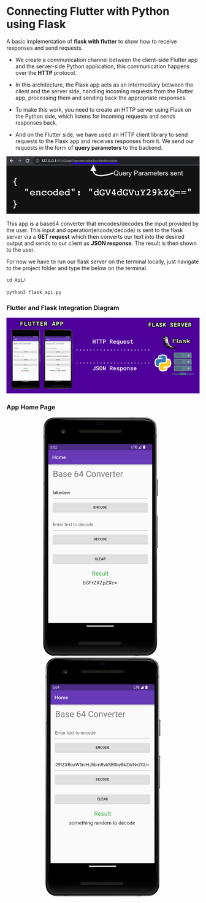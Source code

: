 # Connecting Flutter with Python using Flask

A basic implementation of **flask with flutter** to show how to receive responses and send requests.

- We create a communication channel between the client-side Flutter app and the server-side Python application, this communication happens over the **HTTP** protocol.

- In this architecture, the Flask app acts as an intermediary between the client and the server side, handling incoming requests from the Flutter app, processing them and sending back the appropriate responses.

- To make this work, you need to create an HTTP server using Flask on the Python side, which listens for incoming requests and sends responses back.

- And on the Flutter side, we have used an HTTP client library to send requests to the Flask app and receives responses from it. We send our requests in the form of **query parameters** to the backend.

<p align="center">
  <img src="https://github.com/ParvNarang/Flask-Flutter-API/blob/66d150fd1d49f8948784f67288b8fb407d080333/assets/images/query_parameter.png">
</p>

This app is a base64 converter that encodes/decodes the input provided by the user. This input and operation(encode/decode) is sent to the flask server via a **GET request** which then converts our text into the desired output and sends to our client as **JSON response**. The result is then shown to the user.

For now we have to run our flask server on the terminal locally, just navigate to the project folder and type the below on the terminal.

```
cd Api/

python3 flask_api.py
```

### Flutter and Flask Integration Diagram

<p align="center">
  <img src="https://github.com/ParvNarang/Flask-Flutter-API/blob/66d150fd1d49f8948784f67288b8fb407d080333/assets/images/diagram.png">
</p>

### App Home Page

<p align="center">
  <img src="https://github.com/ParvNarang/Flask-Flutter-API/blob/66d150fd1d49f8948784f67288b8fb407d080333/assets/images/encode_1.png" width="300">
  &nbsp;&nbsp;
  <img src="https://github.com/ParvNarang/Flask-Flutter-API/blob/66d150fd1d49f8948784f67288b8fb407d080333/assets/images/decode_1.png" width="300">
</p>